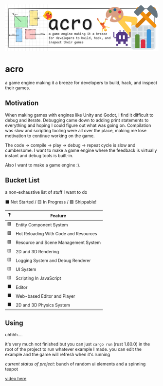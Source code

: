 ![acro banner. on the left is a visual showing various colored boxes with names and arrows coming off of them showing their velocities. in the middle is a blob holding a heart looking at the title "acro" and a description (below). on the right are various emojis: a paint palette, a hammer, a bar graph, a space invader alien, a protractor, and a person doing acrobatics.](./images/acro-banner.png)

# acro

a game engine making it a breeze for developers to build, hack, and inspect their games.

## Motivation

When making games with engines like Unity and Godot, I find it difficult to debug and iterate. Debugging came down to adding print statements to everything and hoping I could figure out what was going on. Compilation was slow and scripting tooling were all over the place, making me lose motivation to continue working on the game.

The code -> compile -> play -> debug -> repeat cycle is slow and cumbersome. I want to make a game engine where the feedback is virtually instant and debug tools is built-in.

Also I want to make a game engine :).

## Bucket List

a non-exhaustive list of stuff I want to do

⬛ Not Started /
🟨 In Progress /
🟩 Shippable!

| ❓  | Feature                               |
| --- | ------------------------------------- |
| 🟩  | Entity Component System               |
| 🟩  | Hot Reloading With Code and Resources |
| 🟩  | Resource and Scene Management System  |
| 🟨  | 2D and 3D Rendering                   |
| 🟨  | Logging System and Debug Renderer     |
| 🟨  | UI System                             |
| 🟨  | Scripting In JavaScript               |
| ⬛  | Editor                                |
| ⬛  | Web-based Editor and Player           |
| ⬛  | 2D and 3D Physics System              |

## Using

uhhhh....

it's very much not finished but you can just `cargo run` (rust 1.80.0) in the root of the project to
run whatever example I made. you can edit the example and the game will refresh when it's running

_current status of project_: bunch of random ui elements and a spinning teapot

[video here](https://gilbert.is-from.space/button-go-clicky.mp4)
